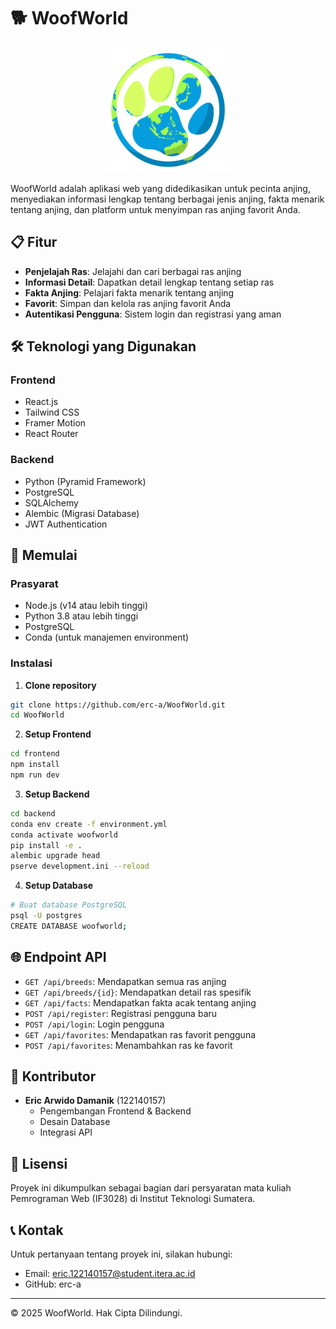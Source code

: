 # 🐕 WoofWorld

<div align="center">
  <img src="public/woofworld-logo.png" alt="WoofWorld Logo" width="200"/>
</div>

WoofWorld adalah aplikasi web yang didedikasikan untuk pecinta anjing, menyediakan informasi lengkap tentang berbagai jenis anjing, fakta menarik tentang anjing, dan platform untuk menyimpan ras anjing favorit Anda.

## 📋 Fitur

- **Penjelajah Ras**: Jelajahi dan cari berbagai ras anjing
- **Informasi Detail**: Dapatkan detail lengkap tentang setiap ras
- **Fakta Anjing**: Pelajari fakta menarik tentang anjing
- **Favorit**: Simpan dan kelola ras anjing favorit Anda
- **Autentikasi Pengguna**: Sistem login dan registrasi yang aman

## 🛠 Teknologi yang Digunakan

### Frontend
- React.js
- Tailwind CSS
- Framer Motion
- React Router

### Backend
- Python (Pyramid Framework)
- PostgreSQL
- SQLAlchemy
- Alembic (Migrasi Database)
- JWT Authentication

## 🚀 Memulai

### Prasyarat
- Node.js (v14 atau lebih tinggi)
- Python 3.8 atau lebih tinggi
- PostgreSQL
- Conda (untuk manajemen environment)

### Instalasi

1. **Clone repository**
```bash
git clone https://github.com/erc-a/WoofWorld.git
cd WoofWorld
```

2. **Setup Frontend**
```bash
cd frontend
npm install
npm run dev
```

3. **Setup Backend**
```bash
cd backend
conda env create -f environment.yml
conda activate woofworld
pip install -e .
alembic upgrade head
pserve development.ini --reload
```

4. **Setup Database**
```bash
# Buat database PostgreSQL
psql -U postgres
CREATE DATABASE woofworld;
```

## 🌐 Endpoint API

- `GET /api/breeds`: Mendapatkan semua ras anjing
- `GET /api/breeds/{id}`: Mendapatkan detail ras spesifik
- `GET /api/facts`: Mendapatkan fakta acak tentang anjing
- `POST /api/register`: Registrasi pengguna baru
- `POST /api/login`: Login pengguna
- `GET /api/favorites`: Mendapatkan ras favorit pengguna
- `POST /api/favorites`: Menambahkan ras ke favorit

## 👥 Kontributor

- **Eric Arwido Damanik** (122140157)
  - Pengembangan Frontend & Backend
  - Desain Database
  - Integrasi API

## 📝 Lisensi

Proyek ini dikumpulkan sebagai bagian dari persyaratan mata kuliah Pemrograman Web (IF3028) di Institut Teknologi Sumatera.

## 📞 Kontak

Untuk pertanyaan tentang proyek ini, silakan hubungi:
- Email: eric.122140157@student.itera.ac.id
- GitHub: erc-a

---
© 2025 WoofWorld. Hak Cipta Dilindungi.
